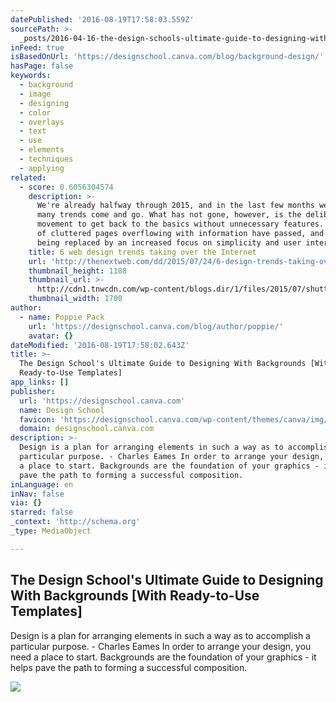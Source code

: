 ```yaml
---
datePublished: '2016-08-19T17:58:03.559Z'
sourcePath: >-
  _posts/2016-04-16-the-design-schools-ultimate-guide-to-designing-with-backgro.md
inFeed: true
isBasedOnUrl: 'https://designschool.canva.com/blog/background-design/'
hasPage: false
keywords:
  - background
  - image
  - designing
  - color
  - overlays
  - text
  - use
  - elements
  - techniques
  - applying
related:
  - score: 0.6056304574
    description: >-
      We're already halfway through 2015, and in the last few months we've seen
      many trends come and go. What has not gone, however, is the deliberate
      movement to get back to the basics without unnecessary features. The days
      of cluttered pages overflowing with information have passed, and they're
      being replaced by an increased focus on simplicity and user interface.
    title: 6 web design trends taking over the Internet
    url: 'http://thenextweb.com/dd/2015/07/24/6-design-trends-taking-over-the-web/'
    thumbnail_height: 1188
    thumbnail_url: >-
      http://cdn1.tnwcdn.com/wp-content/blogs.dir/1/files/2015/07/shutterstock_272654909.jpg
    thumbnail_width: 1700
author:
  - name: Poppie Pack
    url: 'https://designschool.canva.com/blog/author/poppie/'
    avatar: {}
dateModified: '2016-08-19T17:58:02.643Z'
title: >-
  The Design School's Ultimate Guide to Designing With Backgrounds [With
  Ready-to-Use Templates]
app_links: []
publisher:
  url: 'https://designschool.canva.com'
  name: Design School
  favicon: 'https://designschool.canva.com/wp-content/themes/canva/img/icons/favicon.ico'
  domain: designschool.canva.com
description: >-
  Design is a plan for arranging elements in such a way as to accomplish a
  particular purpose. - Charles Eames In order to arrange your design, you need
  a place to start. Backgrounds are the foundation of your graphics - it helps
  pave the path to forming a successful composition.
inLanguage: en
inNav: false
via: {}
starred: false
_context: 'http://schema.org'
_type: MediaObject

---
```

<article style=""><h1>The Design School's Ultimate Guide to Designing With Backgrounds [With Ready-to-Use Templates]</h1><p>Design is a plan for arranging elements in such a way as to accomplish a particular purpose. - Charles Eames In order to arrange your design, you need a place to start. Backgrounds are the foundation of your graphics - it helps pave the path to forming a successful composition.</p><img src="https://designschool.canva.com/wp-content/uploads/sites/2/2014/12/Backgrounds-Article-Facebook.jpg" /></article>